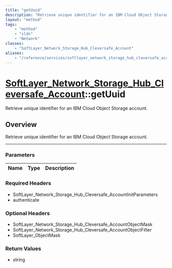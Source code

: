 ```yaml
---
title: "getUuid"
description: "Retrieve unique identifier for an IBM Cloud Object Storage account."
layout: "method"
tags:
    - "method"
    - "sldn"
    - "Network"
classes:
    - "SoftLayer_Network_Storage_Hub_Cleversafe_Account"
aliases:
    - "/reference/services/softlayer_network_storage_hub_cleversafe_account/getUuid"
---
```

# [SoftLayer_Network_Storage_Hub_Cleversafe_Account](/reference/services/SoftLayer_Network_Storage_Hub_Cleversafe_Account)::getUuid


Retrieve unique identifier for an IBM Cloud Object Storage account.


## Overview 
Retrieve unique identifier for an IBM Cloud Object Storage account.

-----

### Parameters 
|Name | Type | Description |
| --- | --- | --- |


### Required Headers
* SoftLayer_Network_Storage_Hub_Cleversafe_AccountInitParameters
* authenticate


### Optional Headers
* SoftLayer_Network_Storage_Hub_Cleversafe_AccountObjectMask
* SoftLayer_Network_Storage_Hub_Cleversafe_AccountObjectFilter
* SoftLayer_ObjectMask

### Return Values
* string




